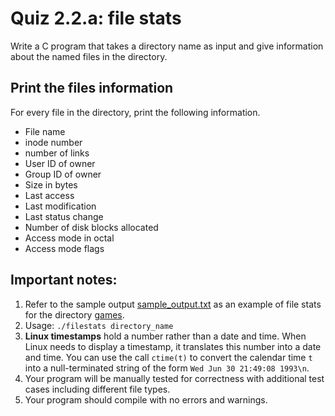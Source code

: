 # Quiz 2.2.a: file stats

Write a C program that takes a directory name as input and give information about the named files in the directory.

## Print the files information
For every file in the directory, print the following information.

- File name
- inode number
- number of links
- User ID of owner
- Group ID of owner
- Size in bytes
- Last access
- Last modification
- Last status change
- Number of disk blocks allocated
- Access mode in octal
- Access mode flags

## Important notes:
1. Refer to the sample output [sample_output.txt](sample_output.txt) as an example of file stats for the directory [games](games).
1. Usage: `./filestats directory_name`
1. **Linux timestamps** hold a number rather than a date and time. When Linux needs to display a timestamp, it translates this number into a date and time. You can use the call `ctime(t)` to convert the calendar time `t` into a null-terminated string of the form `Wed Jun 30 21:49:08 1993\n`.
1. Your program will be manually tested for correctness with additional test cases including different file types.
1. Your program should compile with no errors and warnings.
